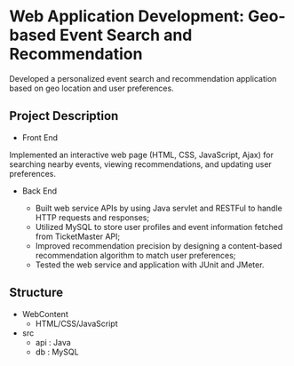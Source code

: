 # Web Application Development: Geo-based Event Search and Recommendation
Developed a personalized event search and recommendation application based on geo location and user preferences.
## Project Description
* Front End

Implemented an interactive web page (HTML, CSS, JavaScript, Ajax) for searching nearby events, viewing recommendations, 
and updating user preferences.

* Back End

  * Built web service APIs by using Java servlet and RESTFul to handle HTTP requests and responses;
  * Utilized MySQL to store user profiles and event information fetched from TicketMaster API;
  * Improved recommendation precision by designing a content-based recommendation algorithm to match user preferences;
  * Tested the web service and application with JUnit and JMeter.

## Structure
* WebContent
  * HTML/CSS/JavaScript 
* src
  * api	: Java 
  * db : MySQL 

